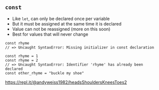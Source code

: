 ## `const`

* Like `let`, can only be declared once per variable
* But it must be assigned at the same time it is declared
* Value can not be reassigned (more on this soon)
* Best for values that will never change

```
const rhyme
// => Uncaught SyntaxError: Missing initializer in const declaration

const rhyme = 1
const rhyme = 2
// => Uncaught SyntaxError: Identifier 'rhyme' has already been declared
const other_rhyme = "buckle my shoe"
```

https://repl.it/@andyweiss1982/headsShouldersKneesToes2
